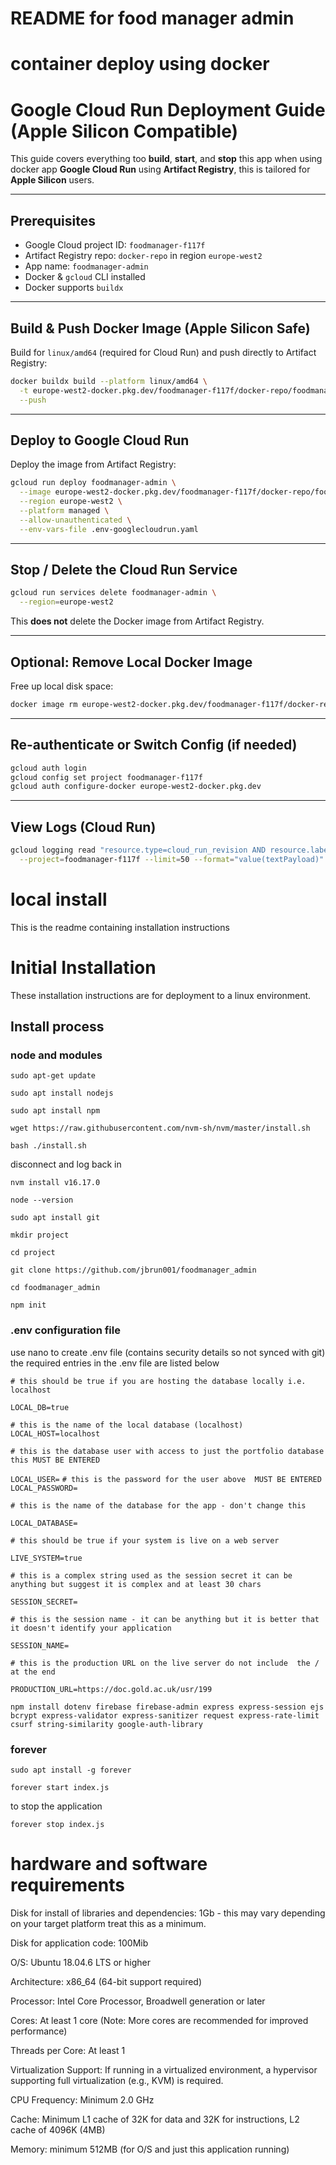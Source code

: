 # README for food manager admin

# container deploy using docker

# Google Cloud Run Deployment Guide (Apple Silicon Compatible)

This guide covers everything too **build**, **start**, and **stop** this app when using docker app  **Google Cloud Run** using **Artifact Registry**, this is tailored for **Apple Silicon** users.

---

## Prerequisites

- Google Cloud project ID: `foodmanager-f117f`
- Artifact Registry repo: `docker-repo` in region `europe-west2`
- App name: `foodmanager-admin`
- Docker & `gcloud` CLI installed
- Docker supports `buildx` 

---

## Build & Push Docker Image (Apple Silicon Safe)

Build for `linux/amd64` (required for Cloud Run) and push directly to Artifact Registry:

```bash
docker buildx build --platform linux/amd64 \
  -t europe-west2-docker.pkg.dev/foodmanager-f117f/docker-repo/foodmanager-admin . \
  --push
```

---

## Deploy to Google Cloud Run

Deploy the image from Artifact Registry:

```bash
gcloud run deploy foodmanager-admin \
  --image europe-west2-docker.pkg.dev/foodmanager-f117f/docker-repo/foodmanager-admin \
  --region europe-west2 \
  --platform managed \
  --allow-unauthenticated \
  --env-vars-file .env-googlecloudrun.yaml
```


---

## Stop / Delete the Cloud Run Service

```bash
gcloud run services delete foodmanager-admin \
  --region=europe-west2
```

This **does not** delete the Docker image from Artifact Registry.

---

## Optional: Remove Local Docker Image

Free up local disk space:

```bash
docker image rm europe-west2-docker.pkg.dev/foodmanager-f117f/docker-repo/foodmanager-admin
```

---

## Re-authenticate or Switch Config (if needed)

```bash
gcloud auth login
gcloud config set project foodmanager-f117f
gcloud auth configure-docker europe-west2-docker.pkg.dev
```

---

## View Logs (Cloud Run)

```bash
gcloud logging read "resource.type=cloud_run_revision AND resource.labels.service_name=foodmanager-admin" \
  --project=foodmanager-f117f --limit=50 --format="value(textPayload)"
```




# local install
This is the readme containing installation instructions 

# Initial Installation
These installation instructions are for deployment to a linux environment.

## Install process 

### node and modules

`sudo apt-get update`

`sudo apt install nodejs`

`sudo apt install npm`

`wget https://raw.githubusercontent.com/nvm-sh/nvm/master/install.sh`

`bash ./install.sh`

disconnect and log back in

`nvm install v16.17.0`

`node --version` 

`sudo apt install git`

`mkdir project`

`cd project`

`git clone https://github.com/jbrun001/foodmanager_admin`

`cd foodmanager_admin`

`npm init`

### .env configuration file
use nano to create .env file (contains security details so not synced with git) the required entries in the .env file are listed below

`# this should be true if you are hosting the database locally i.e. localhost`

`LOCAL_DB=true`

`# this is the name of the local database (localhost)`
`LOCAL_HOST=localhost`

`# this is the database user with access to just the portfolio database this MUST BE ENTERED`

`LOCAL_USER=`
`# this is the password for the user above  MUST BE ENTERED`
`LOCAL_PASSWORD=`

`# this is the name of the database for the app - don't change this`

`LOCAL_DATABASE=`

`# this should be true if your system is live on a web server`

`LIVE_SYSTEM=true`

`# this is a complex string used as the session secret it can be anything but suggest it is complex and at least 30 chars`

`SESSION_SECRET=`

`# this is the session name - it can be anything but it is better that it doesn't identify your application`

`SESSION_NAME=`

`# this is the production URL on the live server do not include 
the / at the end`

`PRODUCTION_URL=https://doc.gold.ac.uk/usr/199`


`npm install dotenv firebase firebase-admin express express-session ejs bcrypt express-validator express-sanitizer request express-rate-limit csurf string-similarity google-auth-library`

### forever

`sudo apt install -g forever`

`forever start index.js`

to stop the application

`forever stop index.js`

# hardware and software requirements

Disk for install of libraries and dependencies: 1Gb - this may vary depending on your target platform treat this as a minimum.

Disk for application code: 100Mib

O/S: Ubuntu 18.04.6 LTS or higher 

Architecture: x86_64 (64-bit support required)

Processor: Intel Core Processor, Broadwell generation or later

Cores: At least 1 core (Note: More cores are recommended for improved performance)

Threads per Core: At least 1

Virtualization Support: If running in a virtualized environment, a hypervisor supporting full virtualization (e.g., KVM) is required.

CPU Frequency: Minimum 2.0 GHz 

Cache: Minimum L1 cache of 32K for data and 32K for instructions, L2 cache of 4096K (4MB)

Memory: minimum 512MB (for O/S and just this application running)

